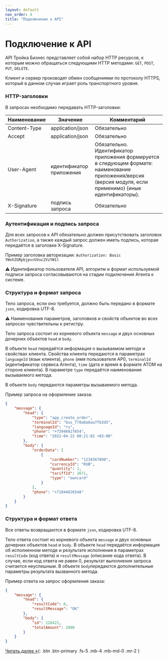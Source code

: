 ```yaml
---
layout: default
nav_order: 4
title: "Подключение к API"
---
```


# Подключение к API

API Тройка Бизнес представляет собой набор HTTP ресурсов, к которым можно обращаться следующими HTTP методами: `GET`, `POST`, `PUT`, `DELETE`.

Клиент и сервер производят обмен сообщениями по протоколу HTTPS, который в данном случае играет роль транспортного уровня.

### HTTP-заголовки

В запросах необходимо передавать HTTP-заголовки:

| Наименование | Значение                 | Комментарий                                                                                                                                                    |
|--------------|--------------------------|----------------------------------------------------------------------------------------------------------------------------------------------------------------|
| Content-Type | application/json         | Обязательно                                                                                                                                                    |
| Accept       | application/json         | Обязательно                                                                                                                                                    |
| User-Agent   | идентификатор приложения | Обязательно. Идентификатор приложения формируется в следующем формате: наименование приложения/версия (версия модуля, если применимо) {иные идентификаторы}.  |
| X-Signature  | подпись запроса          | Обязательно                                                                                                                                                    |

### Аутентификация и подпись запроса

Для всех запросов к API обязательно должен присутствовать заголовок `Authorization`, а также каждый
запрос должен иметь подпись, которая передаётся в заголовке X-Signature.

Пример заголовка авторизации: `Authorization: Basic YWxhZGRpbjpvcGVuc2VzYW1l`

:warning: Идентификатор пользователя API, алгоритм и формат используемой подписи запроса согласовываются на стадии подключения Агента к системе.


### Структура и формат запроса

Тело запроса, если оно требуется, должно быть передано в формате `json`, кодировка UTF-8.

:warning: Наименования параметров, заголовков и свойств объектов во всех запросах чувствительны к регистру.

Тело запроса состоит из корневого объекта `message` и двух основных дочерних объектов `head` и `body`.

В объекте `head` передаётся информация о вызываемом методе и свойствах клиента. Свойства клиента передаются
в параметрах `languageId` (язык клиента), `phone` (имя пользователя API), `terminalId` (идентификатор сервиса Агента),
`time` (дата и время в формате ATOM на стороне клиента). В параметре `type` передаётся наименование вызываемого метода.

В объекте `body` передаются параметры вызываемого метода.

Пример запроса на оформление заказа:
```json
{
    "message": {
        "head": {
            "type": "app_create_order",
            "terminalId": "bus_f78a8a6aa7fb3d5",
            "languageId": "ru",
            "phone": "+73946027654",
            "time": "2022-04-22 00:21:02 +03:00"
        },
        "body": {
            "orderData": [
                {
                    "cardNumber": "1234567890",
                    "currencyId": "RUB",
                    "quantity": 1,
                    "tariffId": 2671,
                    "type": "owncard"
                }
            ],
            "phone": "+71044826548"
        }
    }
}
```


### Структура и формат ответа

Все ответы возвращаются в формате `json`, кодировка UTF-8.

Тело ответа состоит из корневого объекта `message` и двух основных дочерних объектов `head` и `body`.
В объекте `head` передаётся информация об исполненном методе и результате исполнения в параметрах `resultCode` (код ответа)
и `resultMessage` (описание кода ответа). В случае, если код ответа не равен 0, результат выполнения запроса считается неуспешным.
В объекте `body`передаются дополнительные параметры результата вызванного метода.

Пример ответа на запрос оформления заказа:
```json
{
    "message": {
        "head": {
            "resultCode": 0,
            "resultMessage": "OK"
        },
        "body": {
            "id": 228422,
            "totalAmount": 2800
        }
    }
}
```


[Читать далее &raquo;](/docs/methods/){: .btn .btn-primary .fs-5 .mb-4 .mb-md-0 .mr-2 }
